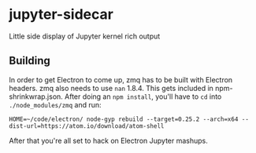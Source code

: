 # jupyter-sidecar
Little side display of Jupyter kernel rich output


## Building

In order to get Electron to come up, zmq has to be built with Electron headers. zmq also needs to use `nan` 1.8.4. This gets included in npm-shrinkwrap.json. After doing an `npm install`, you'll have to `cd` into `./node_modules/zmq` and run:

```
HOME=~/code/electron/ node-gyp rebuild --target=0.25.2 --arch=x64 --dist-url=https://atom.io/download/atom-shell
```

After that you're all set to hack on Electron Jupyter mashups.
